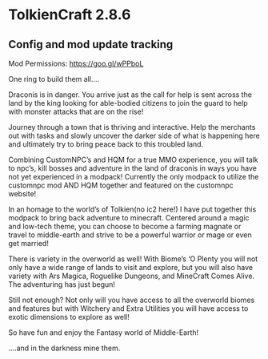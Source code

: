# TolkienCraft 2.8.6
Config and mod update tracking
-----------------------------------------------------------------------------------------------------------
Mod Permissions: https://goo.gl/wPPboL

One ring to build them all….

Draconis is in danger. You arrive just as the call for help is sent across the land by the king looking for able-bodied citizens to join the guard to help with monster attacks that are on the rise!

Journey through a town that is thriving and interactive. Help the merchants out with tasks and slowly uncover the darker side of what is happening here and ultimately try to bring peace back to this troubled land.

Combining CustomNPC’s and HQM for a true MMO experience, you will talk to npc’s, kill bosses and adventure in the land of draconis in ways you have not yet experienced in a modpack!
Currently the only modpack to utilize the customnpc mod AND HQM together and featured on the customnpc website!

In an homage to the world’s of Tolkien(no ic2 here!) I have put together this modpack to bring back adventure to minecraft. Centered around a magic and low-tech theme, you can choose to become a farming magnate or travel to middle-earth and strive to be a powerful warrior or mage or even get married!

There is variety in the overworld as well! With Biome’s ‘O Plenty you will not only have a wide range of lands to visit and explore, but you will also have variety with Ars Magica, Roguelike Dungeons, and MineCraft Comes Alive. The adventuring has just begun!

Still not enough? Not only will you have access to all the overworld biomes and features but with Witchery and Extra Utilities you will have access to exotic dimensions to explore as well!

So have fun and enjoy the Fantasy world of Middle-Earth!

 

….and in the darkness mine them.
